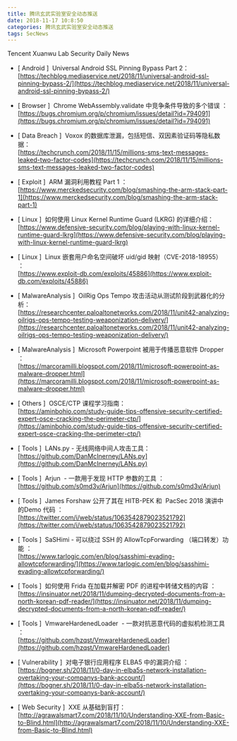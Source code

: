```yaml
---
title: 腾讯玄武实验室安全动态推送
date: 2018-11-17 10:8:50
categories: 腾讯玄武实验室安全动态推送
tags: SecNews
---
```


Tencent Xuanwu Lab Security Daily News  
* [ Android ]  Universal Android SSL Pinning Bypass Part 2：   
[https://techblog.mediaservice.net/2018/11/universal-android-ssl-pinning-bypass-2/](https://techblog.mediaservice.net/2018/11/universal-android-ssl-pinning-bypass-2/)  

* [ Browser ]  Chrome WebAssembly.validate 中竞争条件导致的多个错误 ：   
[https://bugs.chromium.org/p/chromium/issues/detail?id=794091](https://bugs.chromium.org/p/chromium/issues/detail?id=794091)  

* [ Data Breach ]  Voxox 的数据库泄漏，包括短信、双因素验证码等隐私数据：   
[https://techcrunch.com/2018/11/15/millions-sms-text-messages-leaked-two-factor-codes](https://techcrunch.com/2018/11/15/millions-sms-text-messages-leaked-two-factor-codes)  

* [ Exploit ]  ARM 漏洞利用教程 Part 1 ：   
[https://www.merckedsecurity.com/blog/smashing-the-arm-stack-part-1](https://www.merckedsecurity.com/blog/smashing-the-arm-stack-part-1)  

* [ Linux ]  如何使用 Linux Kernel Runtime Guard (LKRG) 的详细介绍：   
[https://www.defensive-security.com/blog/playing-with-linux-kernel-runtime-guard-lkrg](https://www.defensive-security.com/blog/playing-with-linux-kernel-runtime-guard-lkrg)  

* [ Linux ]  Linux 嵌套用户命名空间破坏 uid/gid 映射（CVE-2018-18955） ：   
[https://www.exploit-db.com/exploits/45886](https://www.exploit-db.com/exploits/45886)  

* [ MalwareAnalysis ]  OilRig Ops Tempo 攻击活动从测试阶段到武器化的分析：   
[https://researchcenter.paloaltonetworks.com/2018/11/unit42-analyzing-oilrigs-ops-tempo-testing-weaponization-delivery/](https://researchcenter.paloaltonetworks.com/2018/11/unit42-analyzing-oilrigs-ops-tempo-testing-weaponization-delivery/)  

* [ MalwareAnalysis ]  Microsoft Powerpoint 被用于传播恶意软件 Dropper ：   
[https://marcoramilli.blogspot.com/2018/11/microsoft-powerpoint-as-malware-dropper.html](https://marcoramilli.blogspot.com/2018/11/microsoft-powerpoint-as-malware-dropper.html)  

* [ Others ]  OSCE/CTP 课程学习指南：   
[https://aminbohio.com/study-guide-tips-offensive-security-certified-expert-osce-cracking-the-perimeter-ctp/](https://aminbohio.com/study-guide-tips-offensive-security-certified-expert-osce-cracking-the-perimeter-ctp/)  

* [ Tools ]  LANs.py - 无线网络中间人攻击工具：   
[https://github.com/DanMcInerney/LANs.py](https://github.com/DanMcInerney/LANs.py)  

* [ Tools ]  Arjun  - 一款用于发现 HTTP 参数的工具 ：   
[https://github.com/s0md3v/Arjun](https://github.com/s0md3v/Arjun)  

* [ Tools ]  James Forshaw 公开了其在 HITB-PEK 和  PacSec 2018 演讲中的Demo 代码 ：   
[https://twitter.com/i/web/status/1063542879023521792](https://twitter.com/i/web/status/1063542879023521792)  

* [ Tools ]  SaSHimi - 可以绕过 SSH 的 AllowTcpForwarding （端口转发）功能 ：   
[https://www.tarlogic.com/en/blog/sasshimi-evading-allowtcpforwarding/](https://www.tarlogic.com/en/blog/sasshimi-evading-allowtcpforwarding/)  

* [ Tools ]  如何使用 Frida 在加载并解密 PDF 的进程中转储文档的内容 ：   
[https://insinuator.net/2018/11/dumping-decrypted-documents-from-a-north-korean-pdf-reader/](https://insinuator.net/2018/11/dumping-decrypted-documents-from-a-north-korean-pdf-reader/)  

* [ Tools ]  VmwareHardenedLoader  - 一款对抗恶意代码的虚拟机检测工具 ：   
[https://github.com/hzqst/VmwareHardenedLoader](https://github.com/hzqst/VmwareHardenedLoader)  

* [ Vulnerability ]  对电子银行应用程序 ELBA5 中的漏洞介绍 ：   
[https://bogner.sh/2018/11/0-day-in-elba5s-network-installation-overtaking-your-companys-bank-account/](https://bogner.sh/2018/11/0-day-in-elba5s-network-installation-overtaking-your-companys-bank-account/)  

* [ Web Security ]  XXE 从基础到盲打：   
[http://agrawalsmart7.com/2018/11/10/Understanding-XXE-from-Basic-to-Blind.html](http://agrawalsmart7.com/2018/11/10/Understanding-XXE-from-Basic-to-Blind.html)  

